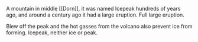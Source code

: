 A mountain in middle [[Dorn]], it was named Icepeak hundreds of years ago, and around a century ago it had a large eruption. Full large eruption. 

Blew off the peak and the hot gasses from the volcano also prevent ice from forming. Icepeak, neither ice or peak.